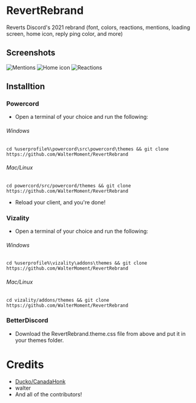 # RevertRebrand
Reverts Discord's 2021 rebrand (font, colors, reactions, mentions, loading screen, home icon, reply ping color, and more)

## Screenshots
![Mentions](https://i.imgur.com/m2pVmt5.gif)
![Home icon](https://i.imgur.com/wPLqBO9.gif)
![Reactions](https://i.imgur.com/FD82SfG.gif)

## Installtion

### Powercord
- Open a terminal of your choice and run the following:
###### Windows
```cd %userprofile%\powercord\src\powercord\themes && git clone https://github.com/WalterMoment/RevertRebrand```
###### Mac/Linux
```cd powercord/src/powercord/themes && git clone https://github.com/WalterMoment/RevertRebrand```
- Reload your client, and you're done!

### Vizality
- Open a terminal of your choice and run the following:
###### Windows
```cd %userprofile%\vizality\addons\themes && git clone https://github.com/WalterMoment/RevertRebrand```
###### Mac/Linux
```cd vizality/addons/themes && git clone https://github.com/WalterMoment/RevertRebrand```

### BetterDiscord
- Download the RevertRebrand.theme.css file from above and put it in your themes folder.

# Credits
- [Ducko/CanadaHonk](https://github.com/CanadaHonk)
- walter
- And all of the contributors!
